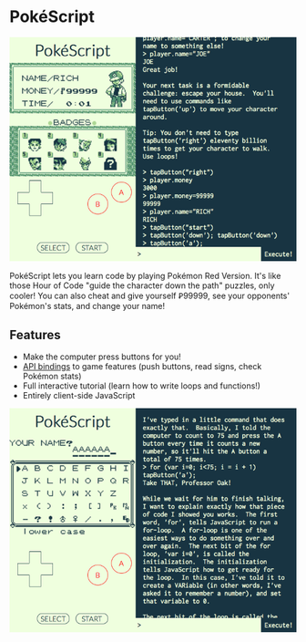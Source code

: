 # PokéScript

![Screenshot of Ꝑ99999](screenshots/loads-of-money.png?raw=true)

PokéScript lets you learn code by playing Pokémon Red Version.  It's like those Hour of Code "guide the character down the path" puzzles, only cooler!  You can also cheat and give yourself Ꝑ99999, see your opponents' Pokémon's stats, and change your name!

## Features

- Make the computer press buttons for you!
- [API bindings](https://github.com/cartr/pokescript/wiki/Pok%C3%A9Script-Documentation) to game features (push buttons, read signs, check Pokémon stats)
- Full interactive tutorial (learn how to write loops and functions!)
- Entirely client-side JavaScript

![Screenshot of the tutorial](screenshots/name-is-AAAAAAA.png?raw=true)